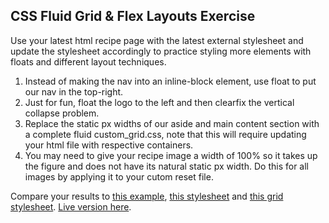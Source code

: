 ## CSS Fluid Grid & Flex Layouts Exercise

Use your latest html recipe page with the latest external stylesheet and update the stylesheet accordingly to practice styling more elements with floats and different layout techniques.

1. Instead of making the nav into an inline-block element, use float to put our nav in the top-right.
2. Just for fun, float the logo to the left and then clearfix the vertical collapse problem.
3. Replace the static px widths of our aside and main content section with a complete fluid custom_grid.css, note that this will require updating your html file with respective containers.
4. You may need to give your recipe image a width of 100% so it takes up the figure and does not have its natural static px width. Do this for all images by applying it to your cutom reset file.

Compare your results to [this example](./example.html), [this stylesheet](../../assets/float_fluid_flex.css) and [this grid stylesheet](../../assets/custom_grid.css). [Live version here](http://appacademy.github.io/curriculum/float_fluid_flex.html).

